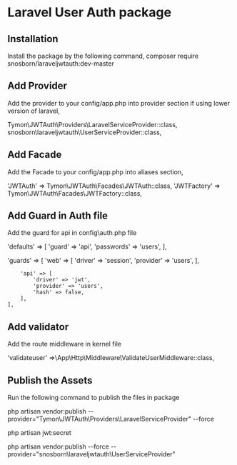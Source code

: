 # Laravel User Auth package

## Installation

Install the package by the following command,
composer require snosborn/laraveljwtauth:dev-master

## Add Provider

Add the provider to your config/app.php into provider section if using lower version
of laravel,

Tymon\JWTAuth\Providers\LaravelServiceProvider::class,
snosborn\laraveljwtauth\UserServiceProvider::class,

## Add Facade

Add the Facade to your config/app.php into aliases section,

'JWTAuth' => Tymon\JWTAuth\Facades\JWTAuth::class,
'JWTFactory' => Tymon\JWTAuth\Facades\JWTFactory::class,

## Add Guard in Auth file

Add the guard for api in config\auth.php file

 'defaults' => [
        'guard' => 'api',
        'passwords' => 'users',
    ],

  'guards' => [
        'web' => [
            'driver' => 'session',
            'provider' => 'users',
        ],

        'api' => [
            'driver' => 'jwt',
            'provider' => 'users',
            'hash' => false,
        ],
    ],
## Add validator

Add the route middleware in kernel file 

'validateuser' =>\App\Http\Middleware\ValidateUserMiddleware::class,

## Publish the Assets

Run the following command to publish the files in package 

php artisan vendor:publish --provider="Tymon\JWTAuth\Providers\LaravelServiceProvider" --force

php artisan jwt:secret

php artisan vendor:publish --force --provider="snosborn\laraveljwtauth\UserServiceProvider"